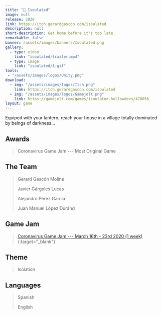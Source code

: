 ```yaml
---
title: "🏮 Isoulated"
image: null
release: 2020
link: https://itch.gerardgascon.com/isoulated
description: null
short-description: Get home before it's too late.
remarkable: false
banner: /assets/images/banners/Isoulated.png
gallery:
  - type: video
    link: "isoulated/trailer.mp4"
  - type: image
    link: "isoulated/1.gif"
tools:
 - "/assets/images/logos/Unity.png"
download:
  - img: "/assets/images/logos/Itch.png"
    link: https://itch.gerardgascon.com/isoulated
  - img: "/assets/images/logos/Gamejolt.png"
    link: https://gamejolt.com/games/isoulated-hollowdevs/478056
layout: game
---
```


Equiped with your lantern, reach your house in a village totally dominated by beings of darkness...

## Awards

> Coronavirus Game Jam --- Most Original Game

## The Team

> Gerard Gascón Moliné
>
> Javier Gárgoles Lucas
>
> Alejandro Pérez García
>
> Juan Manuel López Duránd

## Game Jam

> [Coronavirus Game Jam --- March 16th - 23rd 2020 (1 week)](https://gamejolt.com/search?q=%23CoronavirusGameJam/){:target="_blank"}

## Theme

> Isolation

## Languages

> Spanish
>
> English
